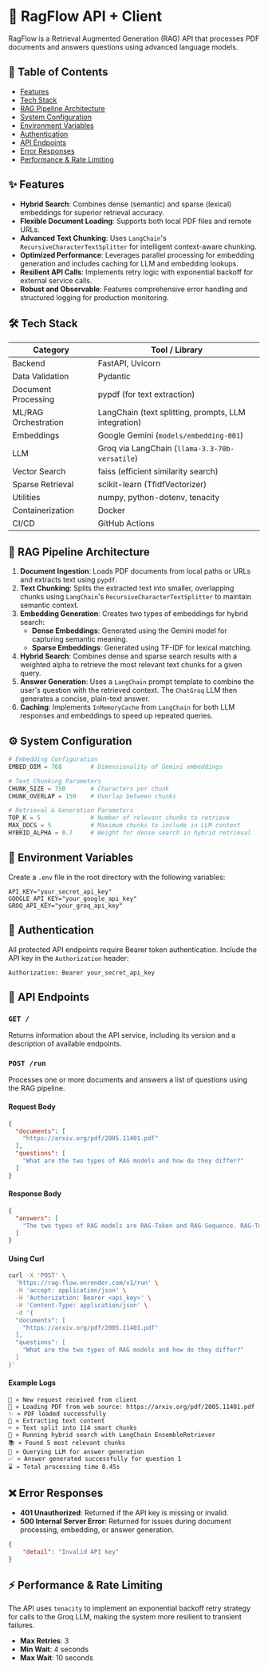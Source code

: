 # 🚀 RagFlow API + Client

RagFlow is a Retrieval Augmented Generation (RAG) API that processes PDF documents and answers questions using advanced language models.

## 📑 Table of Contents

- [Features](#features)
- [Tech Stack](#tech-stack)
- [RAG Pipeline Architecture](#rag-pipeline-architecture)
- [System Configuration](#system-configuration)
- [Environment Variables](#environment-variables)
- [Authentication](#authentication)
- [API Endpoints](#api-endpoints)
- [Error Responses](#error-responses)
- [Performance & Rate Limiting](#performance--rate-limiting)

## ✨ Features

- **Hybrid Search**: Combines dense (semantic) and sparse (lexical) embeddings for superior retrieval accuracy.
- **Flexible Document Loading**: Supports both local PDF files and remote URLs.
- **Advanced Text Chunking**: Uses `LangChain`'s `RecursiveCharacterTextSplitter` for intelligent context-aware chunking.
- **Optimized Performance**: Leverages parallel processing for embedding generation and includes caching for LLM and embedding lookups.
- **Resilient API Calls**: Implements retry logic with exponential backoff for external service calls.
- **Robust and Observable**: Features comprehensive error handling and structured logging for production monitoring.

## 🛠️ Tech Stack

| Category              | Tool / Library                                      |
|------------------------|-----------------------------------------------------|
| Backend               | FastAPI, Uvicorn                                   |
| Data Validation       | Pydantic                                           |
| Document Processing   | pypdf (for text extraction)                        |
| ML/RAG Orchestration  | LangChain (text splitting, prompts, LLM integration)|
| Embeddings            | Google Gemini (`models/embedding-001`)             |
| LLM                   | Groq via LangChain (`llama-3.3-70b-versatile`)     |
| Vector Search         | faiss (efficient similarity search)                 |
| Sparse Retrieval      | scikit-learn (TfidfVectorizer)                     |
| Utilities             | numpy, python-dotenv, tenacity                     |
| Containerization      | Docker                                             |
| CI/CD                 | GitHub Actions                                     |

## 🔄 RAG Pipeline Architecture

1.  **Document Ingestion**: Loads PDF documents from local paths or URLs and extracts text using `pypdf`.
2.  **Text Chunking**: Splits the extracted text into smaller, overlapping chunks using `LangChain`'s `RecursiveCharacterTextSplitter` to maintain semantic context.
3.  **Embedding Generation**: Creates two types of embeddings for hybrid search:
    -   **Dense Embeddings**: Generated using the Gemini model for capturing semantic meaning.
    -   **Sparse Embeddings**: Generated using TF-IDF for lexical matching.
4.  **Hybrid Search**: Combines dense and sparse search results with a weighted alpha to retrieve the most relevant text chunks for a given query.
5.  **Answer Generation**: Uses a `LangChain` prompt template to combine the user's question with the retrieved context. The `ChatGroq` LLM then generates a concise, plain-text answer.
6.  **Caching**: Implements `InMemoryCache` from `LangChain` for both LLM responses and embeddings to speed up repeated queries.

## ⚙️ System Configuration

```python
# Embedding Configuration
EMBED_DIM = 768        # Dimensionality of Gemini embeddings

# Text Chunking Parameters
CHUNK_SIZE = 750       # Characters per chunk
CHUNK_OVERLAP = 150    # Overlap between chunks

# Retrieval & Generation Parameters
TOP_K = 5              # Number of relevant chunks to retrieve
MAX_DOCS = 5           # Maximum chunks to include in LLM context
HYBRID_ALPHA = 0.7     # Weight for dense search in hybrid retrieval
```

## 🔑 Environment Variables

Create a `.env` file in the root directory with the following variables:

```env
API_KEY="your_secret_api_key"
GOOGLE_API_KEY="your_google_api_key"
GROQ_API_KEY="your_groq_api_key"
```

## 🔐 Authentication

All protected API endpoints require Bearer token authentication. Include the API key in the `Authorization` header:

```http
Authorization: Bearer your_secret_api_key
```

## 📡 API Endpoints

### `GET /`

Returns information about the API service, including its version and a description of available endpoints.

### `POST /run`

Processes one or more documents and answers a list of questions using the RAG pipeline.

#### Request Body

```json
{
  "documents": [
    "https://arxiv.org/pdf/2005.11401.pdf"
  ],
  "questions": [
    "What are the two types of RAG models and how do they differ?"
  ]
}
```

#### Response Body

```json
{
  "answers": [
    "The two types of RAG models are RAG-Token and RAG-Sequence. RAG-Token models treat each token as a latent variable and can be trained end-to-end, while RAG-Sequence models treat each document as a latent variable and use a more straightforward training process. RAG-Sequence models generally outperform RAG-Token models on tasks like open-domain question answering."
  ]
}
```

#### Using Curl

```bash
curl -X 'POST' \
  'https://rag-flow.onrender.com/v1/run' \
  -H 'accept: application/json' \
  -H 'Authorization: Bearer <api_key>' \
  -H 'Content-Type: application/json' \
  -d '{
  "documents": [
    "https://arxiv.org/pdf/2005.11401.pdf"
  ],
  "questions": [
    "What are the two types of RAG models and how do they differ?"
  ]
}'
```

#### Example Logs

```
🚀 » New request received from client
📑 » Loading PDF from web source: https://arxiv.org/pdf/2005.11401.pdf
✨ » PDF loaded successfully
📝 » Extracting text content
✂️ » Text split into 114 smart chunks
🔎 » Running hybrid search with LangChain EnsembleRetriever
📚 » Found 5 most relevant chunks
🤖 » Querying LLM for answer generation
✅ » Answer generated successfully for question 1
⌛ » Total processing time 8.45s
```

## ❌ Error Responses

-   **401 Unauthorized**: Returned if the API key is missing or invalid.
-   **500 Internal Server Error**: Returned for issues during document processing, embedding, or answer generation.

```json
{
    "detail": "Invalid API key"
}
```

## ⚡️ Performance & Rate Limiting

The API uses `tenacity` to implement an exponential backoff retry strategy for calls to the Groq LLM, making the system more resilient to transient failures.

-   **Max Retries**: 3
-   **Min Wait**: 4 seconds
-   **Max Wait**: 10 seconds
